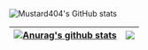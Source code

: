 ![Mustard404's GitHub stats](https://github-readme-stats.vercel.app/api?username=Mustard404&theme=default&show_icons=true)

| <a href="https://github.com/anuraghazra/github-readme-stats"><img align="center" src="https://github-readme-stats.vercel.app/api?username=Mustard404&show_icons=true&include_all_commits=true&theme=buefy&hide_border=true" alt="Anurag's github stats" /></a> | <a href="https://github.com/Anurag/github-readme-stats"><img align="center" src="https://github-readme-stats.vercel.app/api/top-langs/?username=Anurag&layout=compact&theme=buefy&hide_border=true" /></a> |
| ------------- | ------------- |

<!--
**Mustard404/Mustard404** is a ✨ _special_ ✨ repository because its `README.md` (this file) appears on your GitHub profile.

Here are some ideas to get you started:

- 🔭 I’m currently working on ...
- 🌱 I’m currently learning ...
- 👯 I’m looking to collaborate on ...
- 🤔 I’m looking for help with ...
- 💬 Ask me about ...
- 📫 How to reach me: ...
- 😄 Pronouns: ...
- ⚡ Fun fact: ...
-->
